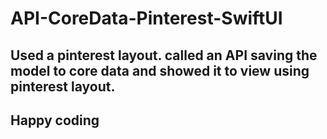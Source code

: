 # API-CoreData-Pinterest-SwiftUI

## Used a pinterest layout. called an API saving the model to core data and showed it to view using pinterest layout.
## Happy coding
